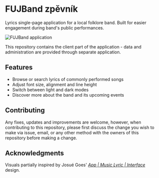 # FUJBand zpěvník

Lyrics single-page application for a local folklore band. Built for easier engagement during band's public performances.

![FUJBand application](https://i.imgur.com/JWRX3jg.png)

This repository contains the client part of the application - data and administration are provided through separate application.

## Features
- Browse or search lyrics of commonly performed songs
- Adjust font size, alignment and line height
- Switch between light and dark modes
- Discover more about the band and its upcoming events

## Contributing
Any fixes, updates and improvements are welcome, however, when contributing to this repository, please first discuss the change you wish to make via issue, email, or any other method with the owners of this repository before making a change.

## Acknowledgments
Visuals partially inspired by Josué Goes' *[App | Music Lyric | Interface](https://www.behance.net/gallery/68858731/App-Music-Lyric-Interface)* design.